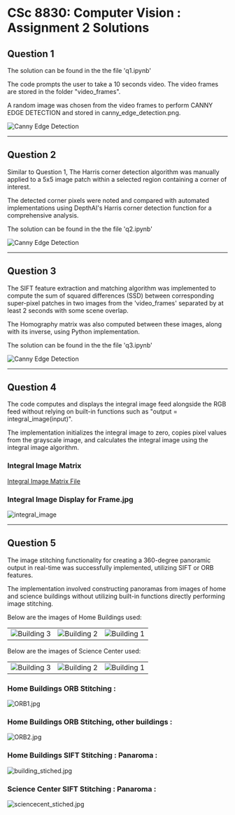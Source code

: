 # CSc 8830: Computer Vision : Assignment 2 Solutions

## Question 1

The solution can be found in the the file 'q1.ipynb'

The code prompts the user to take a 10 seconds video. The video frames are stored in the folder "video_frames".

A random image was chosen from the video frames to perform CANNY EDGE DETECTION and stored in canny_edge_detection.png.

<img src="canny_edge_detection.png" alt="Canny Edge Detection">

___

## Question 2

Similar to Question 1, The Harris corner detection algorithm was manually applied to a 5x5 image patch within a selected region containing a corner of interest. 

The detected corner pixels were noted and compared with automated implementations using DepthAI's Harris corner detection function for a comprehensive analysis.

The solution can be found in the the file 'q2.ipynb'

<img src="harris_corner_detection.png" alt="Canny Edge Detection">

___

## Question 3

The SIFT feature extraction and matching algorithm was implemented to compute the sum of squared differences (SSD) between corresponding super-pixel patches in two images from the 'video_frames' separated by at least 2 seconds with some scene overlap.

The Homography matrix was also computed between these images, along with its inverse, using Python implementation.

The solution can be found in the the file 'q3.ipynb'

<img src="homography.png" alt="Canny Edge Detection">

___

## Question 4

The code computes and displays the integral image feed alongside the RGB feed without relying on built-in functions such as "output = integral_image(input)".

The implementation initializes the integral image to zero, copies pixel values from the grayscale image, and calculates the integral image using the integral image algorithm.

### Integral Image Matrix
[Integral Image Matrix File](integral_matrix.txt)


### Integral Image Display for Frame.jpg
<img src="integral_image_display.png" alt="integral_image">

___

## Question 5

The image stitching functionality for creating a 360-degree panoramic output in real-time was successfully implemented, utilizing SIFT or ORB features. 

The implementation involved constructing panoramas from images of home and science buildings without utilizing built-in functions directly performing image stitching.


Below are the images of Home Buildings used: 
<table>
  <tr>
    <td><img src="image_stitching/building3.jpg" alt="Building 3"></td>
    <td><img src="image_stitching/building2.jpg" alt="Building 2"></td>
    <td><img src="image_stitching/building1.jpg" alt="Building 1"></td>
  </tr>
</table>

Below are the images of Science Center used: 

<table>
  <tr>
    <td><img src="image_stitching/sciencecenter1.jpg" alt="Building 3"></td>
    <td><img src="image_stitching/sciencecenter2.jpg" alt="Building 2"></td>
    <td><img src="image_stitching/sciencecenter3.jpg" alt="Building 1"></td>
  </tr>
</table>

### Home Buildings ORB Stitching : 

<img src="image_stitching/ORB1.jpg" alt="ORB1.jpg">

### Home Buildings ORB Stitching, other buildings : 

<img src="image_stitching/ORB2.jpg" alt="ORB2.jpg">

### Home Buildings SIFT Stitching : Panaroma : 

<img src="image_stitching/building_stiched.jpg" alt="building_stiched.jpg">

### Science Center SIFT Stitching : Panaroma : 

<img src="image_stitching/sciencecent_stiched.jpg" alt="sciencecent_stiched.jpg">




